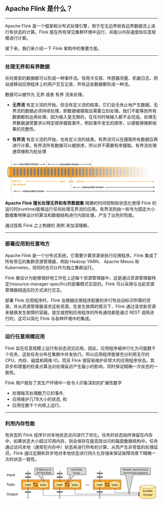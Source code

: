 ## Apache Flink 是什么？

---

Apache Flink 是一个框架和分布式处理引擎，用于在无边界和有边界数据流上进行有状态的计算。Flink 能在所有常见集群环境中运行，并能以内存速度和任意规模进行计算。

接下来，我们来介绍一下 Flink 架构中的重要方面。

---
### 处理无界和有界数据

任何类型的数据都可以形成一种事件流。信用卡交易、传感器测量、机器日志、网站或移动应用程序上的用户交互记录，所有这些数据都形成一种流。

数据可以被作为 无界 或者 有界 流来处理。

- **无界流** 有定义流的开始，但没有定义流的结束。它们会无休止地产生数据。无界流的数据必须持续处理，即数据被摄取后需要立刻处理。我们不能等到所有数据都到达再处理，因为输入是无限的，在任何时候输入都不会完成。处理无界数据通常要求以特定顺序摄取事件，例如事件发生的顺序，以便能够推断结果的完整性。

- **有界流** 有定义流的开始，也有定义流的结束。有界流可以在摄取所有数据后再进行计算。有界流所有数据可以被排序，所以并不需要有序摄取。有界流处理通常被称为批处理

![bounded-unbounded](../images/bounded-unbounded.png)

**Apache Flink 擅长处理无界和有界数据集** 精确的时间控制和状态化使得 Flink 的运行时(runtime)能够运行任何处理无界流的应用。有界流则由一些专为固定大小数据集特殊设计的算法和数据结构进行内部处理，产生了出色的性能。

通过探索 Flink 之上构建的 用例 来加深理解。

---
### 部署应用到任意地方

Apache Flink 是一个分布式系统，它需要计算资源来执行应用程序。Flink 集成了所有常见的集群资源管理器，例如 Hadoop YARN、 Apache Mesos 和 Kubernetes，但同时也可以作为独立集群运行。

Flink 被设计为能够很好地工作在上述每个资源管理器中，这是通过资源管理器特定(resource-manager-specific)的部署模式实现的。Flink 可以采用与当前资源管理器相适应的方式进行交互。

部署 Flink 应用程序时，Flink 会根据应用程序配置的并行性自动标识所需的资源，并从资源管理器请求这些资源。在发生故障的情况下，Flink 通过请求新资源来替换发生故障的容器。提交或控制应用程序的所有通信都是通过 REST 调用进行的，这可以简化 Flink 与各种环境中的集成。

---
### 运行任意规模应用

Flink 旨在任意规模上运行有状态流式应用。因此，应用程序被并行化为可能数千个任务，这些任务分布在集群中并发执行。所以应用程序能够充分利用无尽的 CPU、内存、磁盘和网络 IO。而且 Flink 很容易维护非常大的应用程序状态。其异步和增量的检查点算法对处理延迟产生最小的影响，同时保证精确一次状态的一致性。

Flink 用户报告了其生产环境中一些令人印象深刻的扩展性数字

- 处理每天处理数万亿的事件,
- 应用维护几TB大小的状态, 和
- 应用在数千个内核上运行。

---
### 利用内存性能

有状态的 Flink 程序针对本地状态访问进行了优化。任务的状态始终保留在内存中，如果状态大小超过可用内存，则会保存在能高效访问的磁盘数据结构中。任务通过访问本地（通常在内存中）状态来进行所有的计算，从而产生非常低的处理延迟。Flink 通过定期和异步地对本地状态进行持久化存储来保证故障场景下精确一次的状态一致性。

![local-state](../images/local-state.png)